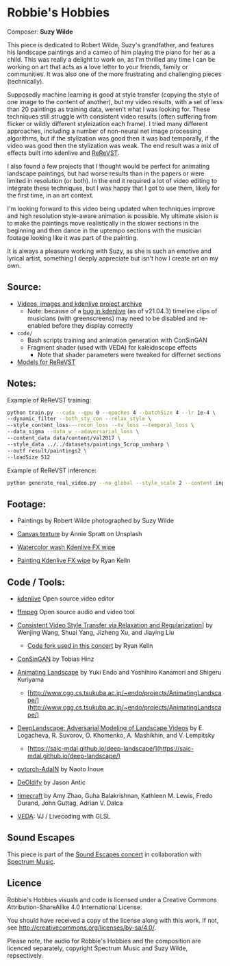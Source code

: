 # Robbie's Hobbies

Composer: **Suzy Wilde**

This piece is dedicated to Robert Wilde, Suzy's grandfather, and features his landscape paintings and a cameo of him playing the piano for her as a child. This was really a delight to work on, as I'm thrilled any time I can be working on art that acts as a love letter to your friends, family or communities. It was also one of the more frustrating and challenging pieces (technically).

Supposedly machine learning is good at style transfer (copying the style of one image to the content of another), but my video results, with a set of less than 20 paintings as training data, weren’t what I was looking for. These techniques still struggle with consistent video results (often suffering from flicker or wildly different styleization each frame). I tried many different approaches, including a number of non-neural net image processing algorithms, but if the stylization was good then it was bad temporally, if the video was good then the stylization was weak. The end result was a mix of effects built into kdenlive and [ReReVST](https://github.com/RKelln/ReReVST-Code).

I also found a few projects that I thought would be perfect for animating landscape paintings, but had worse results than in the papers or were limited in resolution (or both). In the end it required a lot of video editing to integrate these techniques, but I was happy that I got to use them, likely for the first time, in an art context.

I'm looking forward to this video being updated when techniques improve and high resolution style-aware animation is possible. My ultimate vision is to make the paintings move realistically in the slower sections in the beginning and then dance in the uptempo sections with the musician footage looking like it was part of the painting.

It is always a pleasure working with Suzy, as she is such an emotive and lyrical artist, something I deeply appreciate but isn't how I create art on my own.


## Source:

* [Videos, images and kdenlive project archive](https://spideroak.com/browse/share/SafeShare/Sound_Escapes_video_source)
  * Note: because of a [bug in kdenlive](https://bugs.kde.org/show_bug.cgi?id=439194) (as of v21.04.3) timeline clips of musicians (with greenscreens) may need to be disabled and re-enabled before they display correctly
* `code/`
  * Bash scripts training and animation generation with ConSinGAN
  * Fragment shader (used with VEDA) for kaleidoscope effects
    * Note that shader parameters were tweaked for differnet sections
* [Models for ReReVST](https://spideroak.com/browse/share/SafeShare/Sound_Escapes_video_source)


## Notes:

Example of ReReVST training:

```bash
python train.py --cuda --gpu 0 --epoches 4 --batchSize 4 --lr 1e-4 \
--dynamic_filter --both_sty_con --relax_style \
--style_content_loss --recon_loss --tv_loss --temporal_loss \
--data_sigma --data_w --adaversarial_loss \
--content_data data/content/val2017 \
--style_data ../../datasets/paintings_5crop_unsharp \
--outf result/paintings2 \
--loadSize 512
```

Example of ReReVST inference:

```bash
python generate_real_video.py --no_global --style_scale 2 --content inputs/suzy_chris_end_1.mp4 --model Model/style_net-paintings-2.pth --style inputs/style_paintings/robbie/summer_trees.jpg --output suzy_chris_end_1
```


## Footage:

  * Paintings by Robert Wilde
    photographed by Suzy Wilde

  * [Canvas texture](https://unsplash.com/photos/xz485Eku8O4)
    by Annie Spratt on Unsplash

  * [Watercolor wash Kdenlive FX wipe](https://www.pling.com/p/1106266/)

  * [Painting Kdenlive FX wipe](https://www.pling.com/p/1568961/)
    by Ryan Kelln


## Code / Tools:

  * [kdenlive](https://kdenlive.org)
    Open source video editor

  * [ffmpeg](http://ffmpeg.org/)
    Open source audio and video tool

  * [Consistent Video Style Transfer via Relaxation and Regularization](https://github.com/daooshee/ReReVST-Code)]
    by Wenjing Wang, Shuai Yang, Jizheng Xu, and Jiaying Liu
    * [Code fork used in this concert](https://github.com/RKelln/ReReVST-Code) by Ryan Kelln

  * [ConSinGAN](https://github.com/tohinz/ConSinGAN)
    by Tobias Hinz

  * [Animating Landscape](https://github.com/endo-yuki-t/Animating-Landscape)
    by Yuki Endo and Yoshihiro Kanamori and Shigeru Kuriyama
    * [http://www.cgg.cs.tsukuba.ac.jp/~endo/projects/AnimatingLandscape/](http://www.cgg.cs.tsukuba.ac.jp/~endo/projects/AnimatingLandscape/)

  * [DeepLandscape: Adversarial Modeling of Landscape Videos](https://github.com/saic-mdal/deep-landscape)
    by E. Logacheva, R. Suvorov, O. Khomenko, A. Mashikhin, and V. Lempitsky
    * [https://saic-mdal.github.io/deep-landscape/](https://saic-mdal.github.io/deep-landscape/)

  * [pytorch-AdaIN](https://github.com/naoto0804/pytorch-AdaIN)
    by Naoto Inoue

  * [DeOldify](https://github.com/jantic/DeOldify.git)
    by Jason Antic

  * [timecraft](https://github.com/xamyzhao/timecraft)
    by Amy Zhao, Guha Balakrishnan, Kathleen M. Lewis, Fredo Durand, John Guttag, Adrian V. Dalca

  * [VEDA](https://veda.gl/):
    VJ / Livecoding with GLSL


## Sound Escapes

This piece is part of the [Sound Escapes concert](http://www.ryankelln.com/project/sound-escapes/) in collaboration with [Spectrum Music](https://www.spectrummusic.ca/).


## Licence

Robbie's Hobbies visuals and code is licensed under a
Creative Commons Attribution-ShareAlike 4.0 International License.

You should have received a copy of the license along with this
work. If not, see <http://creativecommons.org/licenses/by-sa/4.0/>.

Please note, the audio for Robbie's Hobbies and the composition are licenced separately, copyright Spectrum Music and Suzy Wilde, repsectively.